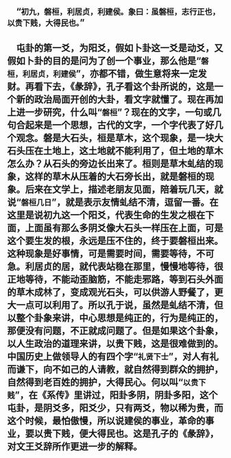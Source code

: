 &emsp;“``初九，磐桓，利居贞，利建侯。象曰：虽磐桓，志行正也，以贵下贱，大得民也。``”
---
&emsp;屯卦的第一爻，为阳爻，假如卜卦这一爻是动爻，又假如卜卦的目的是问为了创一个事业，那么他是“``磐桓，利居贞，利建侯``”，亦都不错，做生意将来一定发财。再看下去，《彖辞》，孔子看这个卦所说的，这是一个新的政治局面开创的大卦，看文字就懂了。现在再加上进一步研究，什么叫“``磐桓``”？现在的文字，一句或几句合起来是一个思想，古代的文字，一个字代表了好几个观念。磐是大石头，桓是草木，这个现象，是一块大石头压在土地上，这土地就不能利用了，但土地的草木怎么办？从石头的旁边长出来了。桓则是草木虬结的现象，这样的草木从压着的大石旁长出，就是磐桓的现象。后来在文学上，描述老朋友见面，陪着玩几天，就说“``磐桓几日``”，就是表示友情虬结不清，逗留一番。在这里是说初九这一个阳爻，代表生命的生发之根在下面，上面虽有那么多阴爻像大石头一样压在上面，可是这个要生发的根，永远是压不住的，终于要磐桓出来。这种现象是好事情，可是需要时间，需要等待，不可急。利居贞的居，就代表站稳在那里，慢慢地等待，很正地等待，不能动歪脑筋，不能走邪路，等到石头外面的草木成林了，变成观光石头，可以供游人野餐了，更大一点可以利用了。所以孔于说，虽然是虬结不清，但以整个卦象来讲，中心思想是纯正的，行为是纯正的，那便没有问题，不正就成问题了。但是如果这个卦象，以人生政治的道理来讲，以贵下贱，这是很难做到的。中国历史上做领导人的有四个字“``礼贤下士``”，对人有礼而谦下，向不如己的人请教，就自然得到群众的拥护，自然得到老百姓的拥护，大得民心。何以叫“``以贵下贱``”，在《系传》里讲过，阳卦多阴，阴卦多阳，这个屯卦，是阴爻多，阳爻少，只有两爻，物以稀为贵，而这个时候，最怕傲慢，所以说建侯的事业，革命的事业，要以贵下贱，便大得民也。这是孔子的《彖辞》，对文王爻辞所作更进一步的解释。
---
